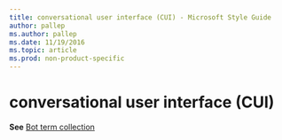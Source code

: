```yaml
---
title: conversational user interface (CUI) - Microsoft Style Guide
author: pallep
ms.author: pallep
ms.date: 11/19/2016
ms.topic: article
ms.prod: non-product-specific
---
```


# conversational user interface (CUI)

**See** [Bot term collection](/style-guide/a-z-word-list-term-collections/term-collections/bot-terms)
